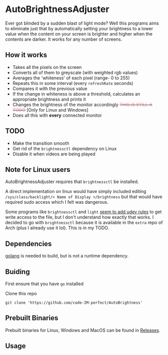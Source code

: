 # AutoBrightnessAdjuster
Ever got blinded by a sudden blast of light mode? Well this programs aims to eliminate just that by automatically setting your brightness to a lower value when the content on your screen is brighter and higher when the contents are darker. It works for any number of screens.

<!-- #### Note: This project is not complete yet, this will only analyze your screen(s) and determine what your brightness should be -->

## How it works
- Takes all the pixels on the screen
- Converts all of them to greyscale (with weighted rgb values)
- Averages the 'whiteness' of each pixel (range- 0 to 255)
- Repeats this in some interval (every `refreshRate` seconds)
- Compares it with the previous value
- If the change in whiteness is above a threshold, calculates an appropriate brightness and prints it
- Changes the brightness of the monitor accordingly ~~<span style="color:#ed8796">THIS IS STILL A TODO</span>~~ [Only for Linux and Windows]
- Does all this with **every** connected monitor

## TODO
- Make the transition smooth
- Get rid of the `brightnessctl` dependency on Linux
- Disable it when videos are being played

## Note for Linux users
AutoBrightnessAdjuster requires that `brightnessctl` be installed.

A direct implementation on linux would have simply included editing `/sys/class/backlight/< Name of Display >/brightness` but that would have required sudo access which I felt was dangerous.

Some programs like `brightnessctl` and `light` [seem to add udev rules](https://wiki.archlinux.org/title/Backlight#Backlight_utilities) to get write access to the file, but I don't understand how exactly that works. I decided to go with `brightnessctl` because it is available in the `extra` repo of Arch (plus I already use it lol). This is in my TODO.

## Dependencies
[golang](go.dev) is needed to build, but is not a runtime dependency.

## Buiding
First ensure that you have `go` installed

Clone this repo
```
git clone 'https://github.com/code-IM-perfect/AutoBrightness'
```


## Prebuilt Binaries
Prebuilt binaries for Linux, Windows and MacOS can be found in [Releases](https://github.com/code-IM-perfect/AutoBrightness/releases).


## Usage
```

```





<!-- There is a screen capture liibrary as a go library but go would satisfy it automatically. 
### Linux
AutoBrightnessAdjuster utilises [`brightnessctl`](https://github.com/Hummer12007/brightnessctl) to set the brightness. Look at the [instructions for you distro](https://github.com/Hummer12007/brightnessctl#installation).\
The go dependencies will be satisfied by go itself.

#### Arch
```
sudo pacman -S brightnessctl
```
#### Debian / Ubuntu
```
sudo apt install brightnessctl
```
#### Redhat based distros (Fedora / opensuse)
```
sudo dnf install brightnessctl
```

### Windows
There are only go dependencies which will be handled by go itself.

### MacOS
Brightness control is not supported yet, otherwise there are no other non-go dependencies. -->
